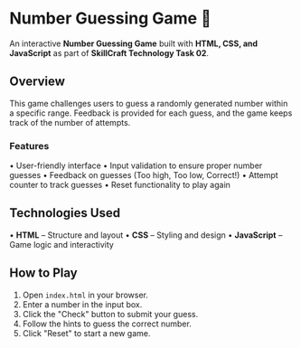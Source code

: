 # Number Guessing Game 🎲

An interactive **Number Guessing Game** built with **HTML, CSS, and JavaScript** as part of **SkillCraft Technology Task 02**.

## Overview

This game challenges users to guess a randomly generated number within a specific range. Feedback is provided for each guess, and the game keeps track of the number of attempts.

### Features

• User-friendly interface
• Input validation to ensure proper number guesses
• Feedback on guesses (Too high, Too low, Correct!)
• Attempt counter to track guesses
• Reset functionality to play again

## Technologies Used

• **HTML** – Structure and layout
• **CSS** – Styling and design
• **JavaScript** – Game logic and interactivity

## How to Play

1. Open `index.html` in your browser.
2. Enter a number in the input box.
3. Click the "Check" button to submit your guess.
4. Follow the hints to guess the correct number.
5. Click "Reset" to start a new game.
